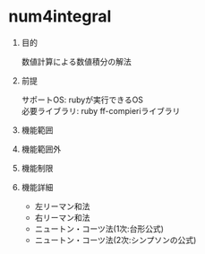 num4integral
============
1. 目的

    数値計算による数値積分の解法

1. 前提

   サポートOS: rubyが実行できるOS  
   必要ライブラリ:  ruby ff-compieriライブラリ  

1. 機能範囲

1. 機能範囲外

1. 機能制限

1. 機能詳細
    * 左リーマン和法
    * 右リーマン和法
    * ニュートン・コーツ法(1次:台形公式)
    * ニュートン・コーツ法(2次:シンプソンの公式)
